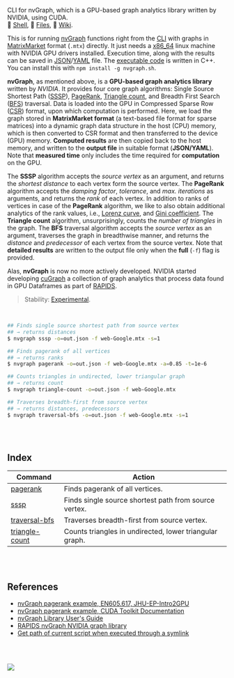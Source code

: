 CLI for nvGraph, which is a GPU-based graph analytics library written by NVIDIA, using CUDA.<br>
🐚 [Shell](https://www.npmjs.com/package/nvgraph.sh),
📜 [Files](https://unpkg.com/nvgraph.sh/),
📘 [Wiki](https://github.com/nodef/nvgraph.sh/wiki/).

This is for running [nvGraph] functions right from the [CLI] with graphs in
[MatrixMarket] format (`.mtx`) directly. It just needs a [x86_64] linux machine
with NVIDIA GPU drivers installed. Execution time, along with the results can be
saved in [JSON]/[YAML] file. The [executable code] is written in C++. You can
install this with `npm install -g nvgraph.sh`.

**nvGraph**, as mentioned above, is a **GPU-based graph analytics library**
written by *NVIDIA*. It provides four core graph algorithms: Single Source
Shortest Path ([SSSP]), [PageRank], [Triangle count], and Breadth First Search
([BFS]) traversal. Data is loaded into the GPU in Compressed Sparse Row ([CSR])
format, upon which computation is performed. Here, we load the graph stored in
**MatrixMarket format** (a text-based file format for sparse matrices) into a
dynamic graph data structure in the host (CPU) memory, which is then converted
to CSR format and then transferred to the device (GPU) memory. **Computed results**
are then copied back to the host memory, and written to the **output file**
in suitable format (**JSON/YAML**). Note that **measured time** only includes
the time required for **computation** on the GPU.

The **SSSP** algorithm accepts the *source vertex* as an argument, and returns
the *shortest distance* to each vertex form the source vertex. The **PageRank**
algorithm accepts the *damping factor*, *tolerance*, and *max. iterations* as
arguments, and returns the *rank* of each vertex. In addition to ranks of
vertices in case of the **PageRank** algorithm, we like to also obtain additional
analytics of the rank values, i.e., [Lorenz curve], and [Gini coefficient]. The
**Triangle count** algorithm, unsurprisingly, counts the *number of triangles*
in the graph. The **BFS** traversal algorithm accepts the *source vertex* as an
argument, traverses the graph in breadthwise manner, and returns the *distance*
and *predecessor* of each vertex from the source vertex. Note that
**detailed results** are written to the output file only when the **full**
(`-f`) flag is provided.

Alas, **nvGraph** is now no more actively developed. NVIDIA started developing
[cuGraph] a collection of graph analytics that process data found in GPU
Dataframes as part of [RAPIDS].

> Stability: [Experimental](https://www.youtube.com/watch?v=L1j93RnIxEo).

[nvGraph]: https://github.com/rapidsai/nvgraph
[CLI]: https://en.wikipedia.org/wiki/Command-line_interface
[x86_64]: https://en.wikipedia.org/wiki/X86-64
[MatrixMarket]: https://math.nist.gov/MatrixMarket/formats.html
[JSON]: https://developer.mozilla.org/en-US/docs/Learn/JavaScript/Objects/JSON
[YAML]: https://en.wikipedia.org/wiki/YAML
[executable code]: src/cxx
[SSSP]: https://www.geeksforgeeks.org/dijkstras-shortest-path-algorithm-greedy-algo-7/
[PageRank]: https://www.geeksforgeeks.org/page-rank-algorithm-implementation/
[Triangle count]: https://www.geeksforgeeks.org/number-of-triangles-in-a-undirected-graph/
[BFS]: https://www.geeksforgeeks.org/breadth-first-search-or-bfs-for-a-graph/
[CSR]: https://www.geeksforgeeks.org/sparse-matrix-representations-set-3-csr/
[Lorenz curve]: https://en.wikipedia.org/wiki/Lorenz_curve
[Gini coefficient]: https://en.wikipedia.org/wiki/Gini_coefficient
[cuGraph]: https://github.com/rapidsai/cugraph
[RAPIDS]: https://rapids.ai/

<br>

```bash
## Finds single source shortest path from source vertex
## → returns distances
$ nvgraph sssp -o=out.json -f web-Google.mtx -s=1

## Finds pagerank of all vertices
## → returns ranks
$ nvgraph pagerank -o=out.json -f web-Google.mtx -a=0.85 -t=1e-6

## Counts triangles in undirected, lower triangular graph
## → returns count
$ nvgraph triangle-count -o=out.json -f web-Google.mtx

## Traverses breadth-first from source vertex
## → returns distances, predecessors
$ nvgraph traversal-bfs -o=out.json -f web-Google.mtx -s=1
```

<br>
<br>


## Index

| Command         | Action                       |
| --------------- | ---------------------------- |
| [pagerank] | Finds pagerank of all vertices. |
| [sssp] | Finds single source shortest path from source vertex. |
| [traversal-bfs] | Traverses breadth-first from source vertex. |
| [triangle-count] | Counts triangles in undirected, lower triangular graph. |

<br>
<br>


## References

- [nvGraph pagerank example, EN605.617, JHU-EP-Intro2GPU](https://github.com/JHU-EP-Intro2GPU/EN605.617/blob/master/module9/nvgraph_examples/nvgraph_Pagerank.cpp)
- [nvGraph pagerank example, CUDA Toolkit Documentation](https://docs.nvidia.com/cuda/archive/10.0/nvgraph/index.html#nvgraph-pagerank-example)
- [nvGraph Library User's Guide](https://docs.nvidia.com/cuda/archive/10.1/pdf/nvGRAPH_Library.pdf)
- [RAPIDS nvGraph NVIDIA graph library](https://github.com/rapidsai/nvgraph)
- [Get path of current script when executed through a symlink](https://unix.stackexchange.com/a/17500/166668)

<br>
<br>

[![](https://img.youtube.com/vi/3s9psf01ldo/maxresdefault.jpg)](https://www.youtube.com/watch?v=3s9psf01ldo)


[pagerank]: https://github.com/nodef/nvgraph.sh/wiki/pagerank
[sssp]: https://github.com/nodef/nvgraph.sh/wiki/sssp
[traversal-bfs]: https://github.com/nodef/nvgraph.sh/wiki/traversal-bfs
[triangle-count]: https://github.com/nodef/nvgraph.sh/wiki/triangle-count
